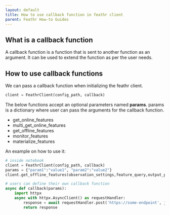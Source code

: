 ```yaml
---
layout: default
title: How to use callback function in feathr client
parent: Feathr How-to Guides
---
```


## What is a callback function

A callback function is a function that is sent to another function as an argument. It can be used to extend the function as per the user needs.

## How to use callback functions

We can pass a callback function when initializing the feathr client.

```python
client = FeathrClient(config_path, callback)
```

The below functions accept an optional parameters named **params**. params is a dictionary where user can pass the arguments for the callback function.

- get_online_features
- multi_get_online_features
- get_offline_features
- monitor_features
- materialize_features

An example on how to use it:

```python
# inside notebook
client = FeathrClient(config_path, callback)
params = {"param1":"value1", "param2":"value2"}
client.get_offline_features(observation_settings,feature_query,output_path, params)

# users can define their own callback function
async def callback(params):
    import httpx
    async with httpx.AsyncClient() as requestHandler:
        response = await requestHandler.post('https://some-endpoint', json = params)
        return response

```
